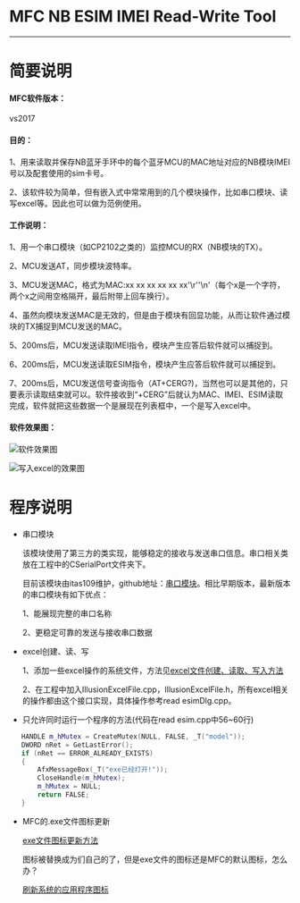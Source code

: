 # MFC NB ESIM IMEI Read-Write Tool
***
# 简要说明
#### MFC软件版本：
vs2017

#### 目的：
1、用来读取并保存NB蓝牙手环中的每个蓝牙MCU的MAC地址对应的NB模块IMEI号以及配套使用的sim卡号。

2、该软件较为简单，但有嵌入式中常常用到的几个模块操作，比如串口模块、读写excel等。因此也可以做为范例使用。

#### 工作说明：
1、用一个串口模块（如CP2102之类的）监控MCU的RX（NB模块的TX）。

2、MCU发送AT，同步模块波特率。

3、MCU发送MAC，格式为MAC:xx xx xx xx xx xx'\r''\n'（每个x是一个字符，两个x之间用空格隔开，最后附带上回车换行）。

4、虽然向模块发送MAC是无效的，但是由于模块有回显功能，从而让软件通过模块的TX捕捉到MCU发送的MAC。

5、200ms后，MCU发送读取IMEI指令，模块产生应答后软件就可以捕捉到。

6、200ms后，MCU发送读取ESIM指令，模块产生应答后软件就可以捕捉到。

7、200ms后，MCU发送信号查询指令（AT+CERG?)，当然也可以是其他的，只要表示读取结束就可以。软件接收到“+CERG”后就认为MAC、IMEI、ESIM读取完成，软件就把这些数据一个是展现在列表框中，一个是写入excel中。

#### 软件效果图：
![软件效果图](https://github.com/liuhao1946/MFC-Read-NB-IMIE-ESIM-Tool/blob/master/image/%E8%BD%AF%E4%BB%B6%E8%BF%90%E8%A1%8C%E6%95%88%E6%9E%9C.png)

![写入excel的效果图](https://github.com/liuhao1946/MFC-Read-NB-IMIE-ESIM-Tool/blob/master/image/%E5%86%99%E5%85%A5excel%E7%9A%84%E6%95%88%E6%9E%9C.jpg)

# 程序说明
 - 串口模块
 
   该模块使用了第三方的类实现，能够稳定的接收与发送串口信息。串口相关类放在工程中的CSerialPort文件夹下。
  
   目前该模块由itas109维护，github地址：[串口模块](https://github.com/itas109/CSerialPort)。相比早期版本，最新版本的串口模块有如下优点：
   
   1、能展现完整的串口名称
   
   2、更稳定可靠的发送与接收串口数据
 
 - excel创建、读、写

   1、添加一些excel操作的系统文件，方法见[excel文件创建、读取、写入方法](https://github.com/liuhao1946/embedded-software-module/blob/master/MFC%E5%B8%B8%E7%94%A8%E6%93%8D%E4%BD%9C/excel%E5%88%9B%E5%BB%BA%E3%80%81%E8%AF%BB%E3%80%81%E5%86%99/%E4%BE%8B%E5%AD%90.md)
   
   2、在工程中加入IllusionExcelFile.cpp，IllusionExcelFile.h，所有excel相关的操作都由这个接口实现，具体操作参考read esimDlg.cpp。

 - 只允许同时运行一个程序的方法(代码在read esim.cpp中56~60行)
 ```c++
	HANDLE m_hMutex = CreateMutex(NULL, FALSE, _T("model"));
	DWORD nRet = GetLastError();
	if (nRet == ERROR_ALREADY_EXISTS)
	{
		AfxMessageBox(_T("exe已经打开!"));
		CloseHandle(m_hMutex);
		m_hMutex = NULL;
		return FALSE;
	}
 ```
  - MFC的.exe文件图标更新
  
    [exe文件图标更新方法](https://blog.csdn.net/txwtech/article/details/92980545)
    
    图标被替换成为们自己的了，但是exe文件的图标还是MFC的默认图标，怎么办？
    
    [刷新系统的应用程序图标](https://www.cnblogs.com/qintangtao/p/3397812.html)
